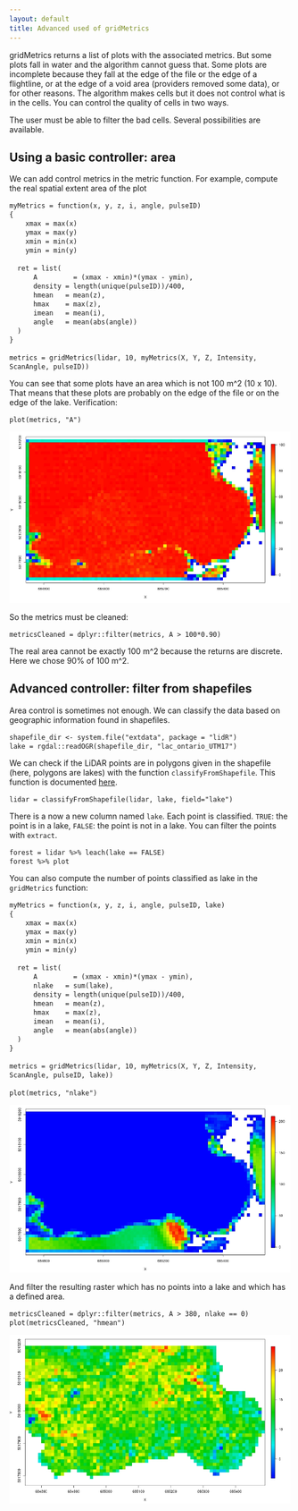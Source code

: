 ```yaml
---
layout: default
title: Advanced used of gridMetrics
---
```


gridMetrics returns a list of plots with the associated metrics. But some plots fall in water and the algorithm cannot guess that. Some plots are incomplete because they fall at the edge of the file or the edge of a flightline, or at the edge of a void area (providers removed some data), or for other reasons. The algorithm makes cells but it does not control what is in the cells. You can control the quality of cells in two ways.

The user must be able to filter the bad cells. Several possibilities are available.

## Using a basic controller: area

We can add control metrics in the metric function. For example, compute the real spatial extent area of the plot

    myMetrics = function(x, y, z, i, angle, pulseID)
    {
    	xmax = max(x)
    	ymax = max(y)
    	xmin = min(x)
    	ymin = min(y)
    
      ret = list(
          A		    = (xmax - xmin)*(ymax - ymin),
          density = length(unique(pulseID))/400,
          hmean   = mean(z),
          hmax    = max(z),
          imean   = mean(i),
          angle   = mean(abs(angle))
      )
    }
  
    metrics = gridMetrics(lidar, 10, myMetrics(X, Y, Z, Intensity, ScanAngle, pulseID))

You can see that some plots have an area which is not 100 m^2 (10 x 10). That means that these plots are probably on the edge of the file or on the edge of the lake. Verification:

    plot(metrics, "A")
    
![](images/gridMetrics-A.jpg)

So the metrics must be cleaned:
    
    metricsCleaned = dplyr::filter(metrics, A > 100*0.90)
    
The real area cannot be exactly 100 m^2 because the returns are discrete. Here we chose 90% of 100 m^2.

## Advanced controller: filter from shapefiles

Area control is sometimes not enough. We can classify the data based on geographic information found in shapefiles.

    shapefile_dir <- system.file("extdata", package = "lidR")
    lake = rgdal::readOGR(shapefile_dir, "lac_ontario_UTM17")

We can check if the LiDAR points are in polygons given in the shapefile (here, polygons are lakes) with the function `classifyFromShapefile`. This function is documented [here](classifyFromShapefile.html).

    lidar = classifyFromShapefile(lidar, lake, field="lake")

There is a now a new column named `lake`. Each point is classified. `TRUE`: the point is in a lake, `FALSE`: the point is not in a lake. You can filter the points with `extract`.

    forest = lidar %>% leach(lake == FALSE)
    forest %>% plot
    
You can also compute the number of points classified as lake in the `gridMetrics` function:

    myMetrics = function(x, y, z, i, angle, pulseID, lake)
    {
    	xmax = max(x)
    	ymax = max(y)
    	xmin = min(x)
    	ymin = min(y)
    
      ret = list(
          A		    = (xmax - xmin)*(ymax - ymin),
          nlake   = sum(lake),
          density = length(unique(pulseID))/400,
          hmean   = mean(z),
          hmax    = max(z),
          imean   = mean(i),
          angle   = mean(abs(angle))
      )
    }
  
    metrics = gridMetrics(lidar, 10, myMetrics(X, Y, Z, Intensity, ScanAngle, pulseID, lake))
    
    plot(metrics, "nlake")
    
![](images/gridMetrics-nlake.jpg)

And filter the resulting raster which has no points into a lake and which has a defined area.

    metricsCleaned = dplyr::filter(metrics, A > 380, nlake == 0)
    plot(metricsCleaned, "hmean")
    
![](images/gridMetrics-hmeanclean.jpg)